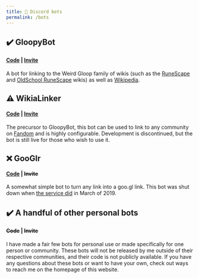 ```yaml
---
title: 🤖 Discord bots
permalink: /bots
---
```


## ✔️ GloopyBot 
#### [Code](https://gitlab.com/weirdgloop/gloopybot) | [Invite](https://discordapp.com/oauth2/authorize?client_id=393024915755761674&scope=bot&permissions=330752)
A bot for linking to the Weird Gloop family of wikis (such as the [RuneScape](https://rs.wiki) and [OldSchool RuneScape](https://osrs.wiki) wikis) as well as [Wikipedia](https://en.wikipedia.org).

## ⚠️ WikiaLinker 
#### [Code](https://github.com/invalidCards/WikiaLinker) | [Invite](https://discordapp.com/oauth2/authorize?client_id=182146444357140480&scope=bot&permissions=3072)
The precursor to GloopyBot, this bot can be used to link to any community on [Fandom](https://fandom.com) and is highly configurable. Development is discontinued, but the bot is still live for those who wish to use it.

## ❌ GooGlr 
#### [Code](https://github.com/invalidCards/GooGlr) | ~~Invite~~
A somewhat simple bot to turn any link into a goo.gl link. This bot was shut down when [the service did](https://developers.googleblog.com/2018/03/transitioning-google-url-shortener.html) in March of 2019.

## ✔️ A handful of other personal bots 
#### ~~Code~~ | ~~Invite~~
I have made a fair few bots for personal use or made specifically for one person or community. These bots will not be released by me outside of their respective communities, and their code is not publicly available. If you have any questions about these bots or want to have your own, check out ways to reach me on the homepage of this website.

